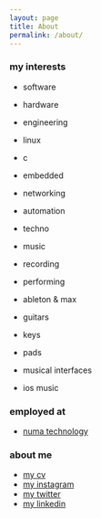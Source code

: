 ```yaml
---
layout: page
title: About
permalink: /about/
---
```

### my interests
* software
* hardware
* engineering
* linux
* c
* embedded
* networking
* automation

* techno
* music
* recording
* performing
* ableton & max
* guitars
* keys
* pads
* musical interfaces
* ios music

### employed at
* [numa technology](https://www.numatech.ru/)

### about me
* [my cv](https://docs.google.com/document/d/1T_GJJkb7NBP4ZwT6fkhGuvXdFsVpA_BXSdIJQyMeO_c/edit?usp=sharing)
* [my instagram](https://www.instagram.com/seensik)
* [my twitter](https://twitter.com/gilfanov_a)
* [my linkedin](https://www.linkedin.com/in/aleksandr-gilfanov-58355653)
